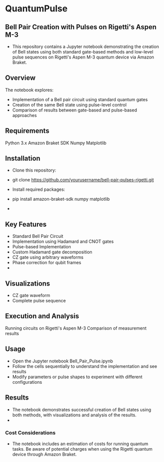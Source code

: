 # QuantumPulse

## Bell Pair Creation with Pulses on Rigetti's Aspen M-3
- This repository contains a Jupyter notebook demonstrating the creation of Bell states using both standard gate-based methods and low-level pulse sequences on Rigetti's Aspen M-3 quantum device via Amazon Braket.

## Overview
The notebook explores:

- Implementation of a Bell pair circuit using standard quantum gates
- Creation of the same Bell state using pulse-level control
- Comparison of results between gate-based and pulse-based approaches

## Requirements
Python 3.x
Amazon Braket SDK
Numpy
Matplotlib

## Installation
 - Clone this repository:
 - git clone https://github.com/yourusername/bell-pair-pulses-rigetti.git

 - Install required packages:
 - pip install amazon-braket-sdk numpy matplotlib
 - 
## Key Features
 - Standard Bell Pair Circuit
 - Implementation using Hadamard and CNOT gates
 - Pulse-based Implementation
 - Custom Hadamard gate decomposition
 - CZ gate using arbitrary waveforms
 - Phase correction for qubit frames
 - 
## Visualizations
 - CZ gate waveform
 - Complete pulse sequence

## Execution and Analysis
Running circuits on Rigetti's Aspen M-3
Comparison of measurement results

## Usage
 - Open the Jupyter notebook Bell_Pair_Pulse.ipynb
 - Follow the cells sequentially to understand the implementation and see results
 - Modify parameters or pulse shapes to experiment with different configurations

## Results
 - The notebook demonstrates successful creation of Bell states using both methods, with visualizations and analysis of the results.
 - 
### Cost Considerations
 - The notebook includes an estimation of costs for running quantum tasks. Be aware of potential charges when using the Rigetti quantum device through Amazon Braket.
